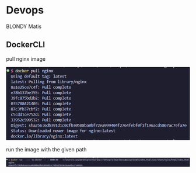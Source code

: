 # Devops

BLONDY Matis

## DockerCLI

pull nginx image

![alt text](image-5.png)

run the image with the given path

![alt text](image-6.png)

